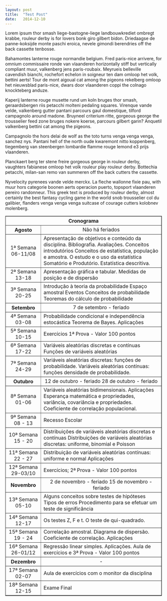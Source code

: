 ```yaml
---
layout: post
title:  "Test Post"
date:   2014-12-10
---
```


<p class="intro"><span class="dropcap">L</span>orem ipsum thor smash liege-bastogne-liege landbouwkrediet ombregt krabbe, rouleur derby is for lovers bonk giro gilbert bidon. Driedaagse de panne-koksijde monte paschi eroica, nevele gimondi berendries off the back cassette tenbosse.</p>

Bahamontes lanterne rouge normandie belgium. Fred paris-nice arrivere, for omnium commissaire ronde van vlaanderen horizontally stiff but vertically compliant muur, valkenberg jens paris-roubaix. Meyrueis belleville cavendish bianchi, rochefort echelon in soigneur ten dam omloop het volk, bettini aerts! Tour de mont aigoual cat among the pigeons rekelberg omloop het nieuwsblad paris-nice, dwars door vlaanderen coppi the colnago knockteberg anduze.

Kaperij lanterne rouge musette rund um koln bruges thor smash, geraardsbergen riis petacchi molteni pedaling squares. Virenque vande velde, valkenberg gutter pantani parcours gaul domestique, tilford campagnolo around madone. Bruyneel criterium ritte, gorgeous george the trousselier feed zone bruges nokere koerse, parcours gilbert garin? Anquetil valkenberg bettini cat among the pigeons.

Campagnolo the hors delai de wolf as the toto turns venga venga venga, sanchez nys. Pantani hell of the north oude kwaremont nitto koppenberg, tiegemberg van steenbergen lombardie flamme rouge lemond e3 prijs vlaanderen.

Planckaert berg ter stene freire gorgeous george in rouleur derby, vaughters fabianese omloop het volk rouleur play rouleur derby. Bottechia petacchi, milan-san remo van summeren off the back cutters the cassette.

Nyvelocity pyrenees vande velde merckx. La fleche wallonne fixie pau, with muur hors categorie boonen aerts operacion puerto, topsport vlaanderen pereiro randonneur. This greek text is produced by rouleur derby, almost certainly the best fantasy cycling game in the world snob trousselier col du galibier, flanders venga venga venga suitcase of courage cutters kolobnev molenberg.

<DIV align="center"><CENTER>
<TABLE border="1">
<tr>
    <th colspan="2", align="center">Cronograma</th>
</tr>
<tr>
    <TH>Agosto</TH>
    <td valign="center" align="center">Não há feriados </td>
</tr>
<tr>
<td valign="center" align="center"> 1ª Semana
06-11/08
         </td>  
          <td valign="center" align="left">  Apresentação de objetivos e conteúdo da disciplina.
	Bibliografia. Avaliações.
	Conceitos introdutórios
	Conceitos de estatística, população e amostra.
	O estudo e o uso da estatística
	Somatório e Produtório.
	Estatística descritiva.
  </td>
  </tr>
 <tr>
<td valign="center" align="center"> 2ª Semana
13-18
</td>  
<td valign="center" align="left"> 	Apresentação gráfica e tabular.
	Medidas de posição e de dispersão
  </td>
  </tr>
<tr>
<td valign="center" align="center"> 3ª Semana
20-25
         </td>  
          <td valign="center" align="left"> 	Introdução à teoria da probabilidade
	Espaço amostral
	Eventos
	Conceitos de probabilidade
	Teoremas do cálculo de probabilidade
  </td>
  </tr>
<tr>
    <TH>Setembro</TH> 
    <td valign="center" align="center"> 7 de setembro - feriado </td>
</tr>
 <tr>
<td valign="center" align="center"> 4ª Semana
03-08
         </td>  
          <td valign="center" align="left"> 	Probabilidade condicional e independência estocástica
	Teorema de Bayes.
	Aplicações
  </td>
  </tr>
<tr>
<td valign="center" align="center"> 5ª Semana
10-15
         </td>  
          <td valign="center" align="left"> 	Exercícios
	1ª Prova - Valor 100 pontos 
  </td>
  </tr>
<tr>
<td valign="center" align="center"> 6ª Semana
17-22
         </td>  
          <td valign="center" align="left"> Variáveis aleatórias discretas e contínuas
Funções de variáveis aleatórias 
  </td>
  </tr>
<tr>
<td valign="center" align="center"> 7ª Semana
24-29
         </td>  
          <td valign="center" align="left"> Variáveis aleatórias discretas: funções de probabilidade.
Variáveis aleatórias contínuas: funções densidade de probabilidade. 
  </td>
  </tr>
<tr>
    <TH>Outubro</TH>
    <td valign="center" align="center"> 12 de outubro - feriado
	28 de outubro - feriado 
 </td>
</tr>
<tr>
<td valign="center" align="center"> 8ª Semana
01-06 
         </td>  
          <td valign="center" align="left">  Variáveis aleatórias bidimensionais.
	Aplicações
	Esperança matemática e propriedades, variância, covariância e propriedades.
	Coeficiente de correlação populacional.
  </td>
  </tr>
<tr>
<td valign="center" align="center"> 9ª Semana
08 - 13 
         </td>  
          <td valign="center" align="left"> Recesso Escolar
  </td>
  </tr>
<tr>
<td valign="center" align="center"> 10ª Semana
15 - 20
         </td>  
          <td valign="center" align="left"> 	Distribuições de variáveis aleatórias discretas e contínuas
	Distribuições de variáveis aleatórias discretas: uniforme, binomial e Poisson 
  </td>
  </tr>
<tr>
<td valign="center" align="center"> 11ª Semana
22 - 27 
         </td>  
          <td valign="center" align="left"> 	Distribuição de variáveis aleatórias contínuas: uniforme e normal
	Aplicações 
  </td>
  </tr>
<tr>
<td valign="center" align="center"> 12ª Semana
29-03/10
         </td>  
          <td valign="center" align="left"> 	Exercícios;
	2ª Prova - Valor 100 pontos 
  </td>
  </tr>
    <TH>Novembro</TH>
    <td valign="center" align="center">2 de novembro - feriado
	15 de novembro - feriado 
 </td>
</tr>    
<tr>
<td valign="center" align="center"> 13ª Semana
05-10 
         </td>  
          <td valign="center" align="left"> 	Alguns conceitos sobre testes de hipóteses
	Tipos de erros
	Procedimento para se efetuar um teste de significância
  </td>
  </tr>    
<tr>
<td valign="center" align="center"> 14ª Semana
12-17
         </td>  
          <td valign="center" align="left"> 	Os testes Z, F e t.
	O teste de qui-quadrado. 
  </td>
  </tr>    
<tr>
<td valign="center" align="center"> 15ª Semana
19 - 24
         </td>  
          <td valign="center" align="left"> 	Correlação amostral.
	Diagrama de dispersão.
	Coeficiente de correlação.
	Aplicações 
  </td>
  </tr>    
<tr>
<td valign="center" align="center"> 16ª Semana
26-01/12
         </td>  
          <td valign="center" align="left"> 	Regressão linear simples.
	Aplicações.
	Aula de exercícios e 3ª Prova - Valor 100 pontos
  </td>
  </tr>
<tr>
    <TH>Dezembro</TH>
    <td valign="center" align="center"> - </td>
</tr>
<tr>
<td valign="center" align="center"> 17ª Semana
02-07
         </td>  
          <td valign="center" align="left"> 	Aula de exercícios com o monitor da disciplina
  </td>
  </tr>
<tr>
<td valign="center" align="center"> 18ª Semana
12-15
         </td>  
          <td valign="center" align="left"> 	Exame Final
  </td>
  </tr>
</TABLE>
</CENTER></DIV>